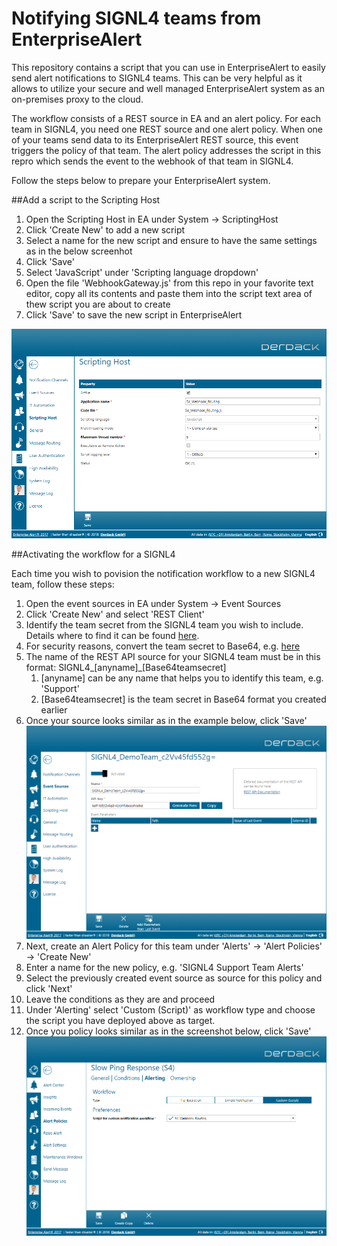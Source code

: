 # Notifying SIGNL4 teams from EnterpriseAlert
This repository contains a script that you can use in EnterpriseAlert to easily send alert notifications to SIGNL4 teams.
This can be very helpful as it allows to utilize your secure and well managed EnterpriseAlert system as an on-premises proxy to the cloud.

The workflow consists of a REST source in EA and an alert policy.
For each team in SIGNL4, you need one REST source and one alert policy.
When one of your teams send data to its EnterpriseAlert REST source, this event triggers the policy of that team.
The alert policy addresses the script in this repro which sends the event to the webhook of that team in SIGNL4.

Follow the steps below to prepare your EnterpriseAlert system.

##Add a script to the Scripting Host
1. Open the Scripting Host in EA under System -> ScriptingHost
1. Click 'Create New' to add a new script
1. Select a name for the new script and ensure to have the same settings as in the below screenhot
1. Click 'Save'
1. Select 'JavaScript' under 'Scripting language dropdown'
1. Open the file 'WebhookGateway.js' from this repo in your favorite text editor, copy all its contents and paste them into the script text area of thew script you are about to create
1. Click 'Save' to save the new script in EnterpriseAlert

![Script details](doc/system-scriptinghost-details.png "Script config details")

##Activating the workflow for a SIGNL4

Each time you wish to povision the notification workflow to a new SIGNL4 team, follow these steps:

1. Open the event sources in EA under System -> Event Sources
1. Click 'Create New' and select 'REST Client'
1. Identify the team secret from the SIGNL4 team you wish to include. Details where to find it can be found [here](https://signl4.drift.help/article/what-and-where-is-my-'team-secret'/).
1. For security reasons, convert the team secret to Base64, e.g. [here](https://www.base64encode.org/)
1. The name of the REST API source for your SIGNL4 team must be in this format: SIGNL4_[anyname]_[Base64teamsecret]
    1. [anyname] can be any name that helps you to identify this team, e.g. 'Support'
    1. [Base64teamsecret] is the team secret in Base64 format you created earlier
1. Once your source looks similar as in the example below, click 'Save'
    ![REST source details](doc/system-sources_rest-details.png "REST source details")
1. Next, create an Alert Policy for this team under 'Alerts' -> 'Alert Policies' -> 'Create New'
1. Enter a name for the new policy, e.g. 'SIGNL4 Support Team Alerts'
1. Select the previously created event source as source for this policy and click 'Next'
1. Leave the conditions as they are and proceed
1. Under 'Alerting' select 'Custom (Script)' as workflow type and choose the script you have deployed above as target.
1. Once you policy looks similar as in the screenshot below, click 'Save'
    ![REST source details](doc/alerts-policy-details.png "REST source details")


